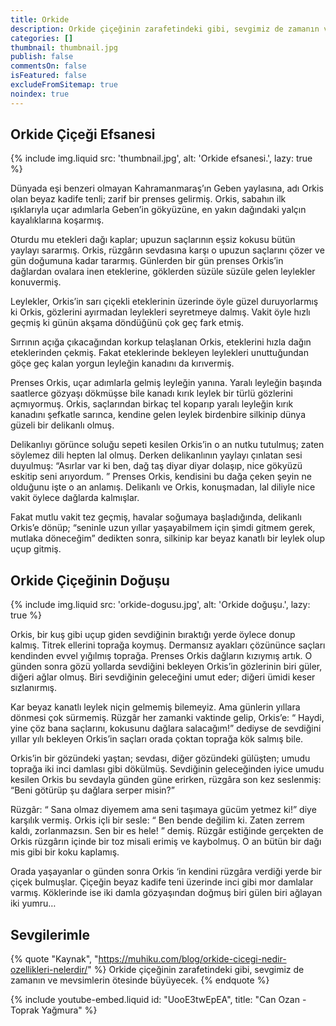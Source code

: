 ```yaml
---
title: Orkide
description: Orkide çiçeğinin zarafetindeki gibi, sevgimiz de zamanın ve mevsimlerin ötesinde büyüyecek.
categories: []
thumbnail: thumbnail.jpg
publish: false
commentsOn: false
isFeatured: false
excludeFromSitemap: true
noindex: true
---
```



## Orkide Çiçeği Efsanesi

{% include img.liquid src: 'thumbnail.jpg', alt: 'Orkide efsanesi.', lazy: true %}

Dünyada eşi benzeri olmayan Kahramanmaraş’ın Geben yaylasına, adı Orkis olan beyaz kadife tenli; zarif bir prenses gelirmiş. Orkis, sabahın ilk ışıklarıyla uçar adımlarla Geben’in gökyüzüne, en yakın dağındaki yalçın kayalıklarına koşarmış.

Oturdu mu etekleri dağı kaplar; upuzun saçlarının eşsiz kokusu bütün yaylayı sararmış. Orkis, rüzgârın sevdasına karşı o upuzun saçlarını çözer ve gün doğumuna kadar tararmış. Günlerden bir gün prenses Orkis’in dağlardan ovalara inen eteklerine, göklerden süzüle süzüle gelen leylekler konuvermiş.

Leylekler, Orkis’in sarı çiçekli eteklerinin üzerinde öyle güzel duruyorlarmış ki Orkis, gözlerini ayırmadan leylekleri seyretmeye dalmış. Vakit öyle hızlı geçmiş ki günün akşama döndüğünü çok geç fark etmiş.

Sırrının açığa çıkacağından korkup telaşlanan Orkis, eteklerini hızla dağın eteklerinden çekmiş. Fakat eteklerinde bekleyen leylekleri unuttuğundan göçe geç kalan yorgun leyleğin kanadını da kırıvermiş.

Prenses Orkis, uçar adımlarla gelmiş leyleğin yanına. Yaralı leyleğin başında saatlerce gözyaşı dökmüşse bile kanadı kırık leylek bir türlü gözlerini açmıyormuş. Orkis, saçlarından birkaç tel koparıp yaralı leyleğin kırık kanadını şefkatle sarınca, kendine gelen leylek birdenbire silkinip dünya güzeli bir delikanlı olmuş.

Delikanlıyı görünce soluğu sepeti kesilen Orkis’in o an nutku tutulmuş; zaten söylemez dili hepten lal olmuş. Derken delikanlının yaylayı çınlatan sesi duyulmuş: “Asırlar var ki ben, dağ taş diyar diyar dolaşıp, nice gökyüzü eskitip seni arıyordum. ” Prenses Orkis, kendisini bu dağa çeken şeyin ne olduğunu işte o an anlamış. Delikanlı ve Orkis, konuşmadan, lal diliyle nice vakit öylece dağlarda kalmışlar.

Fakat mutlu vakit tez geçmiş, havalar soğumaya başladığında, delikanlı Orkis’e dönüp; “seninle uzun yıllar yaşayabilmem için şimdi gitmem gerek, mutlaka döneceğim” dedikten sonra, silkinip kar beyaz kanatlı bir leylek olup uçup gitmiş.

## Orkide Çiçeğinin Doğuşu

{% include img.liquid src: 'orkide-dogusu.jpg', alt: 'Orkide doğuşu.', lazy: true %}

Orkis, bir kuş gibi uçup giden sevdiğinin bıraktığı yerde öylece donup kalmış. Titrek ellerini toprağa koymuş. Dermansız ayakları çözününce saçları kendinden evvel yığılmış toprağa. Prenses Orkis dağların kızıymış artık. O günden sonra gözü yollarda sevdiğini bekleyen Orkis’in gözlerinin biri güler, diğeri ağlar olmuş. Biri sevdiğinin geleceğini umut eder; diğeri ümidi keser sızlanırmış.

Kar beyaz kanatlı leylek niçin gelmemiş bilemeyiz. Ama günlerin yıllara dönmesi çok sürmemiş. Rüzgâr her zamanki vaktinde gelip, Orkis’e: “ Haydi, yine çöz bana saçlarını, kokusunu dağlara salacağım!” dediyse de sevdiğini yıllar yılı bekleyen Orkis’in saçları orada çoktan toprağa kök salmış bile.

Orkis’in bir gözündeki yaştan; sevdası, diğer gözündeki gülüşten; umudu toprağa iki inci damlası gibi dökülmüş. Sevdiğinin geleceğinden iyice umudu kesilen Orkis bu sevdayla günden güne erirken, rüzgâra son kez seslenmiş: “Beni götürüp şu dağlara serper misin?”

Rüzgâr: “ Sana olmaz diyemem ama seni taşımaya gücüm yetmez ki!” diye karşılık vermiş.  Orkis içli bir sesle: “ Ben bende değilim ki. Zaten zerrem kaldı, zorlanmazsın. Sen bir es hele! ” demiş. Rüzgâr estiğinde gerçekten de Orkis rüzgârın içinde bir toz misali erimiş ve kaybolmuş. O an bütün bir dağı mis gibi bir koku kaplamış.

Orada yaşayanlar o günden sonra Orkis ‘in kendini rüzgâra verdiği yerde bir çiçek bulmuşlar. Çiçeğin beyaz kadife teni üzerinde inci gibi mor damlalar varmış. Köklerinde ise iki damla gözyaşından doğmuş biri gülen biri ağlayan iki yumru…

## Sevgilerimle

{% quote "Kaynak", "https://muhiku.com/blog/orkide-cicegi-nedir-ozellikleri-nelerdir/" %}
  Orkide çiçeğinin zarafetindeki gibi, sevgimiz de zamanın ve mevsimlerin ötesinde büyüyecek.
{% endquote %}

{% include youtube-embed.liquid id: "UooE3twEpEA", title: "Can Ozan - Toprak Yağmura" %}


